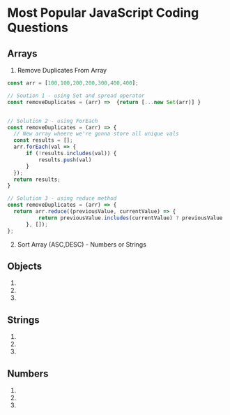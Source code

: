 # Most Popular JavaScript Coding Questions

## Arrays
1. Remove Duplicates From Array
  ```js
  const arr = [100,100,200,200,300,400,400];

// Soution 1 - using Set and spread operator
const removeDuplicates = (arr) =>  {return [...new Set(arr)] }


// Solution 2 - using ForEach
const removeDuplicates = (arr) => {
    // New array wheere we're gonna store all unique vals
    const results = [];
    arr.forEach(val => {
        if (!results.includes(val)) {
            results.push(val)
        }
    });
    return results;
}

// Solution 3 - using reduce method
const removeDuplicates = (arr) => {
    return arr.reduce((previousValue, currentValue) => {
            return previousValue.includes(currentValue) ? previousValue :  [...previousValue, currentValue];
        }, []);
};
  ```
2. Sort Array (ASC,DESC) - Numbers or Strings

## Objects
1.
2.
3.

## Strings
1.
2.
3.

## Numbers
1.
2.
3.
